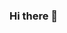 ### Hi there 👋

<!--
**0ozen/0ozen** is a ✨ _special_ ✨ repository because its `README.md` (this file) appears on your GitHub profile.

Here are some ideas to get you started:

- 🌱 I’m currently learning web development

- 🤔 I’m looking for help with ...

- [linkendin] (https://www.linkedin.com/in/jhean-undifined/)
-->

